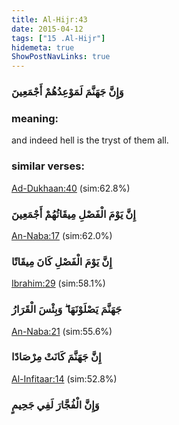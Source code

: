 ```yaml
---
title: Al-Hijr:43
date: 2015-04-12
tags: ["15 .Al-Hijr"]
hidemeta: true 
ShowPostNavLinks: true 
---
```

### وَإِنَّ جَهَنَّمَ لَمَوْعِدُهُمْ أَجْمَعِينَ
### meaning: 
and indeed hell is the tryst of them all.
### similar verses: 

[Ad-Dukhaan:40](/44/40) (sim:62.8%)

### إِنَّ يَوْمَ الْفَصْلِ مِيقَاتُهُمْ أَجْمَعِينَ

[An-Naba:17](/78/17) (sim:62.0%)

### إِنَّ يَوْمَ الْفَصْلِ كَانَ مِيقَاتًا

[Ibrahim:29](/14/29) (sim:58.1%)

### جَهَنَّمَ يَصْلَوْنَهَا ۖ وَبِئْسَ الْقَرَارُ

[An-Naba:21](/78/21) (sim:55.6%)

### إِنَّ جَهَنَّمَ كَانَتْ مِرْصَادًا

[Al-Infitaar:14](/82/14) (sim:52.8%)

### وَإِنَّ الْفُجَّارَ لَفِي جَحِيمٍ
